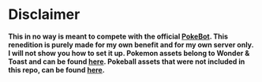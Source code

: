 # Disclaimer
**This in no way is meant to compete with the official [PokeBot](https://discordbots.org/bot/330488924449275916?utm_source=widget). This renedition is purely made for my own benefit and for my own server only. I will not show you how to set it up. Pokemon assets belong to Wonder & Toast and can be found [here](https://github.com/Wonder-Toast/Pokemon-PNG). Pokeball assets that were not included in this repo, can be found [here](https://github.com/msikma/pokesprite).**